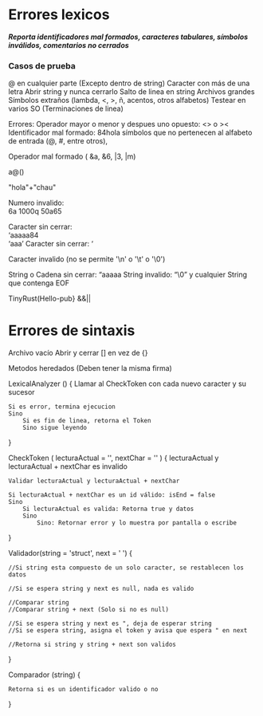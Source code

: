 # Errores lexicos

***Reporta identificadores mal formados, caracteres tabulares, símbolos inválidos, comentarios no cerrados***


### Casos de prueba
@ en cualquier parte (Excepto dentro de string)
Caracter con más de una letra
Abrir string y nunca cerrarlo
Salto de linea en string
Archivos grandes
Símbolos extraños (lambda, <, >, ñ, acentos, otros alfabetos)
Testear en varios SO (Terminaciones de linea)

Errores:
Operador mayor o menor y despues uno opuesto: <> o >< 
Identificador mal formado: 84hola
símbolos que no pertenecen al alfabeto de entrada (@, #, entre otros),

Operador mal formado ( &a, &6, |3, |m)

a@()

"hola"+"chau"

Numero invalido:  
6a
1000q
50a65

Caracter sin cerrar:  
‘aaaaa84  
 ‘aaa’ 
Caracter sin cerrar: ‘ 

Caracter invalido (no se permite '\n' o '\t' o '\0')

String o Cadena sin cerrar: 
“aaaaa
String invalido: “\0”   y cualquier String que contenga EOF 


TinyRust(Hello-pub} &&||


# Errores de sintaxis

Archivo vacío
Abrir y cerrar [] en vez de {}


Metodos heredados (Deben tener la misma firma)



LexicalAnalyzer () {
    Llamar al CheckToken con cada nuevo caracter y su sucesor

    Si es error, termina ejecucion
    Sino
        Si es fin de linea, retorna el Token
        Sino sigue leyendo
}

CheckToken ( lecturaActual = '', nextChar = '' ) {
    lecturaActual y lecturaActual + nextChar es invalido

    Validar lecturaActual y lecturaActual + nextChar
        
    Si lecturaActual + nextChar es un id válido: isEnd = false
    Sino
        Si lecturaActual es valida: Retorna true y datos
        Sino
            Sino: Retornar error y lo muestra por pantalla o escribe
}


Validador(string = 'struct', next = ' ') {

    //Si string esta compuesto de un solo caracter, se restablecen los datos

    //Si se espera string y next es null, nada es valido

    //Comparar string
    //Comparar string + next (Solo si no es null)

    //Si se espera string y next es ", deja de esperar string
    //Si se espera string, asigna el token y avisa que espera " en next

    //Retorna si string y string + next son validos
}

Comparador (string) {

    Retorna si es un identificador valido o no
}
